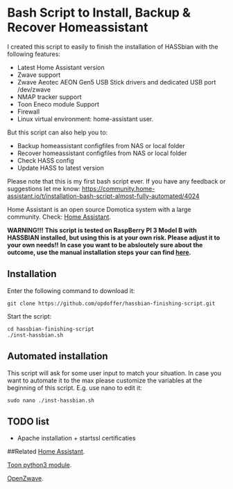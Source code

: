 ﻿# Bash Script to Install, Backup & Recover Homeassistant
I created this script to easily to finish the installation of HASSbian with the following features:
- Latest Home Assistant version
- Zwave support
- Zwave Aeotec AEON Gen5 USB Stick drivers and dedicated USB port /dev/zwave
- NMAP tracker support
- Toon Eneco module Support
- Firewall
- Linux virtual environment: home-assistant user.

But this script can also help you to:
- Backup homeassistant configfiles from NAS or local folder
- Recover homeassistant configfiles from NAS or local folder
- Check HASS config
- Update HASS to latest version

Please note that this is my first bash script ever. If you have any feedback or suggestions let me know: https://community.home-assistant.io/t/installation-bash-script-almost-fully-automated/4024


Home Assistant is an open source Domotica system with a large community. Check: [Home Assistant](https://homeAssistant.io).

**WARNING!!!**
**This script is tested on RaspBerry PI 3 Model B with HASSBIAN installed, but using this is at your own risk. Please adjust it to your own needs!!**
**In case you want to be absloutely sure about the outcome, use the manual installation steps your can find [here](https://home-assistant.io/getting-started/installation-raspberry-pi/).**

## Installation
Enter the following command to download it:
```
git clone https://github.com/opdoffer/hassbian-finishing-script.git
```
Start the script:
```
cd hassbian-finishing-script
./inst-hassbian.sh
```

## Automated installation
This script will ask for some user input to match your situation. In case you want to automate it to the max please customize the variables at the beginning of this script. 
E.g. use nano to edit it:

```
sudo nano ./inst-hassbian.sh
```

## TODO list

- Apache installation + startssl certificaties

##Related
[Home Assistant](https://homeAssistant.io).

[Toon python3 module](https://github.com/opdoffer/toon-homeassistant).

[OpenZwave](https://github.com/OpenZWave).
